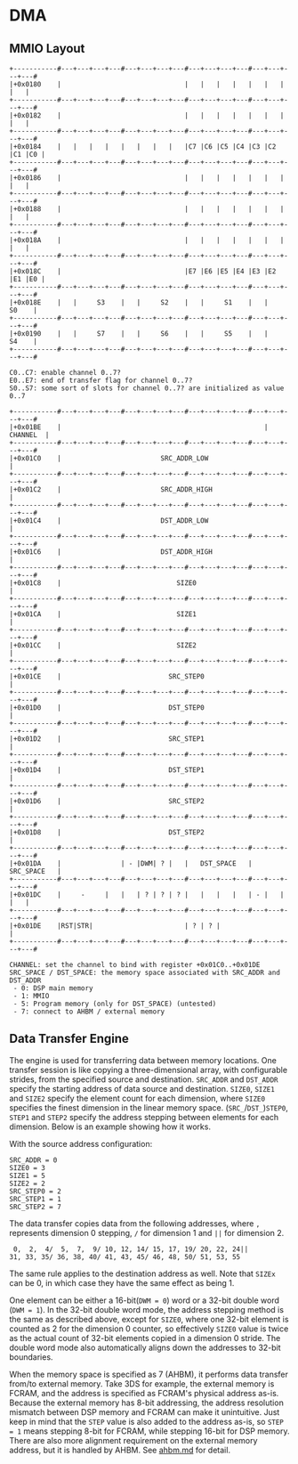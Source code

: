 # DMA

## MMIO Layout

```
+-----------#---+---+---+---#---+---+---+---#---+---+---+---#---+---+---+---#
|+0x0180    |                               |   |   |   |   |   |   |   |   |
+-----------#---+---+---+---#---+---+---+---#---+---+---+---#---+---+---+---#
|+0x0182    |                               |   |   |   |   |   |   |   |   |
+-----------#---+---+---+---#---+---+---+---#---+---+---+---#---+---+---+---#
|+0x0184    |   |   |   |   |   |   |   |   |C7 |C6 |C5 |C4 |C3 |C2 |C1 |C0 |
+-----------#---+---+---+---#---+---+---+---#---+---+---+---#---+---+---+---#
|+0x0186    |                               |   |   |   |   |   |   |   |   |
+-----------#---+---+---+---#---+---+---+---#---+---+---+---#---+---+---+---#
|+0x0188    |                               |   |   |   |   |   |   |   |   |
+-----------#---+---+---+---#---+---+---+---#---+---+---+---#---+---+---+---#
|+0x018A    |                               |   |   |   |   |   |   |   |   |
+-----------#---+---+---+---#---+---+---+---#---+---+---+---#---+---+---+---#
|+0x018C    |                               |E7 |E6 |E5 |E4 |E3 |E2 |E1 |E0 |
+-----------#---+---+---+---#---+---+---+---#---+---+---+---#---+---+---+---#
|+0x018E    |   |     S3    |   |     S2    |   |     S1    |   |     S0    |
+-----------#---+---+---+---#---+---+---+---#---+---+---+---#---+---+---+---#
|+0x0190    |   |     S7    |   |     S6    |   |     S5    |   |     S4    |
+-----------#---+---+---+---#---+---+---+---#---+---+---+---#---+---+---+---#

C0..C7: enable channel 0..7?
E0..E7: end of transfer flag for channel 0..7?
S0..S7: some sort of slots for channel 0..7? are initialized as value 0..7

+-----------#---+---+---+---#---+---+---+---#---+---+---+---#---+---+---+---#
|+0x01BE    |                                                   |  CHANNEL  |
+-----------#---+---+---+---#---+---+---+---#---+---+---+---#---+---+---+---#
|+0x01C0    |                         SRC_ADDR_LOW                          |
+-----------#---+---+---+---#---+---+---+---#---+---+---+---#---+---+---+---#
|+0x01C2    |                         SRC_ADDR_HIGH                         |
+-----------#---+---+---+---#---+---+---+---#---+---+---+---#---+---+---+---#
|+0x01C4    |                         DST_ADDR_LOW                          |
+-----------#---+---+---+---#---+---+---+---#---+---+---+---#---+---+---+---#
|+0x01C6    |                         DST_ADDR_HIGH                         |
+-----------#---+---+---+---#---+---+---+---#---+---+---+---#---+---+---+---#
|+0x01C8    |                             SIZE0                             |
+-----------#---+---+---+---#---+---+---+---#---+---+---+---#---+---+---+---#
|+0x01CA    |                             SIZE1                             |
+-----------#---+---+---+---#---+---+---+---#---+---+---+---#---+---+---+---#
|+0x01CC    |                             SIZE2                             |
+-----------#---+---+---+---#---+---+---+---#---+---+---+---#---+---+---+---#
|+0x01CE    |                           SRC_STEP0                           |
+-----------#---+---+---+---#---+---+---+---#---+---+---+---#---+---+---+---#
|+0x01D0    |                           DST_STEP0                           |
+-----------#---+---+---+---#---+---+---+---#---+---+---+---#---+---+---+---#
|+0x01D2    |                           SRC_STEP1                           |
+-----------#---+---+---+---#---+---+---+---#---+---+---+---#---+---+---+---#
|+0x01D4    |                           DST_STEP1                           |
+-----------#---+---+---+---#---+---+---+---#---+---+---+---#---+---+---+---#
|+0x01D6    |                           SRC_STEP2                           |
+-----------#---+---+---+---#---+---+---+---#---+---+---+---#---+---+---+---#
|+0x01D8    |                           DST_STEP2                           |
+-----------#---+---+---+---#---+---+---+---#---+---+---+---#---+---+---+---#
|+0x01DA    |               | - |DWM| ? |   |   DST_SPACE   |   SRC_SPACE   |
+-----------#---+---+---+---#---+---+---+---#---+---+---+---#---+---+---+---#
|+0x01DC    |     -     |   |   | ? | ? | ? |   |   |   |   | - |   |   |   |
+-----------#---+---+---+---#---+---+---+---#---+---+---+---#---+---+---+---#
|+0x01DE    |RST|STR|                       | ? | ? |                       |
+-----------#---+---+---+---#---+---+---+---#---+---+---+---#---+---+---+---#

CHANNEL: set the channel to bind with register +0x01C0..+0x01DE
SRC_SPACE / DST_SPACE: the memory space associated with SRC_ADDR and DST_ADDR
 - 0: DSP main memory
 - 1: MMIO
 - 5: Program memory (only for DST_SPACE) (untested)
 - 7: connect to AHBM / external memory

```

## Data Transfer Engine

The engine is used for transferring data between memory locations. One transfer session is like copying a three-dimensional array, with configurable strides, from the specified source and destination. `SRC_ADDR` and `DST_ADDR` specify the starting address of data source and destination. `SIZE0`, `SIZE1` and `SIZE2` specify the element count for each dimension, where `SIZE0` specifies the finest dimension in the linear memory space. (`SRC_`/`DST_`)`STEP0`, `STEP1` and `STEP2` specify the address stepping between elements for each dimension. Below is an example showing how it works.

With the source address configuration:

```
SRC_ADDR = 0
SIZE0 = 3
SIZE1 = 5
SIZE2 = 2
SRC_STEP0 = 2
SRC_STEP1 = 1
SRC_STEP2 = 7
```
The data transfer copies data from the following addresses, where `,` represents dimension 0 stepping, `/` for dimension 1 and `||` for dimension 2.
```
 0,  2,  4/  5,  7,  9/ 10, 12, 14/ 15, 17, 19/ 20, 22, 24||
31, 33, 35/ 36, 38, 40/ 41, 43, 45/ 46, 48, 50/ 51, 53, 55
```
The same rule applies to the destination address as well. Note that `SIZEx` can be 0, in which case they have the same effect as being 1.

One element can be either a 16-bit(`DWM = 0`) word or a 32-bit double word (`DWM = 1`). In the 32-bit double word mode, the address stepping method is the same as described above, except for `SIZE0`, where one 32-bit element is counted as 2 for the dimension 0 counter, so effectively `SIZE0` value is twice as the actual count of 32-bit elements copied in a dimension 0 stride. The double word mode also automatically aligns down the addresses to 32-bit boundaries.

When the memory space is specified as 7 (AHBM), it performs data transfer from/to external memory. Take 3DS for example, the external memory is FCRAM, and the address is specified as FCRAM's physical address as-is. Because the external memory has 8-bit addressing, the address resolution mismatch between DSP memory and FCRAM can make it unintuitive. Just keep in mind that the `STEP` value is also added to the address as-is, so `STEP = 1` means stepping 8-bit for FCRAM, while stepping 16-bit for DSP memory. There are also more alignment requirement on the external memory address, but it is handled by AHBM. See [ahbm.md](ahbm.md) for detail.
